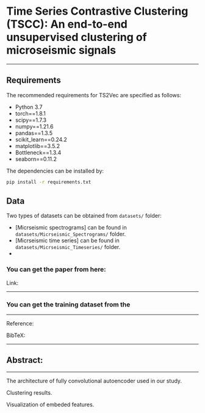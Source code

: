 # Time Series Contrastive Clustering (TSCC): An end-to-end unsupervised clustering of microseismic signals
-------------------------------------------------------

## Requirements

The recommended requirements for TS2Vec are specified as follows:
* Python 3.7
* torch==1.8.1
* scipy==1.7.3
* numpy==1.21.6
* pandas==1.3.5
* scikit_learn==0.24.2
* matplotlib==3.5.2
* Bottleneck==1.3.4
* seaborn==0.11.2

The dependencies can be installed by:
```bash
pip install -r requirements.txt
```
## Data

Two types of datasets can be obtained from `datasets/` folder:

* [Micrseismic spectrograms] can be found in `datasets/Micrseismic_Spectrograms/` folder.
* [Micrseismic time series] can be found in `datasets/Micrseismic_Timeseries/` folder.
* 
### You can get the paper from here:
Link:


------------------------------------------------------        
### You can get the training dataset from the



--------------------------------------------------------                        
Reference:              

                                                                                                    
BibTeX:              
                    
                                
------------------------------------------------------
## Abstract:


----------------------------------------------
The architecture of fully convolutional autoencoder used in our study. 


Clustering results. 


Visualization of embeded features. 
